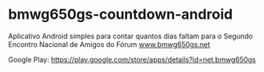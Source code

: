 bmwg650gs-countdown-android
===========================

Aplicativo Android simples para contar quantos dias faltam para o Segundo Encontro Nacional de Amigos do Fórum www.bmwg650gs.net

Google Play: https://play.google.com/store/apps/details?id=net.bmwg650gs
